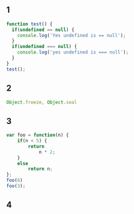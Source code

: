## 1

```javascript
function test() {
  if(undefined == null) {
    console.log('Yes undefined is == null');
  }
  if(undefined === null) {
    console.log('yes undefined is === null');
  }
}
test();
```
## 2

```javascript
Object.freeze, Object.seal
```
## 3

```javascript
var foo = function(n) {
    if(n < 5) {
        return 
        	n * 2;
    }
    else 
        return n;
};
foo(6)
foo(3);
```
## 4
